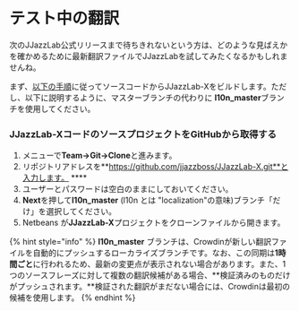 # テスト中の翻訳

次のJJazzLab公式リリースまで待ちきれないという方は、どのような見ばえかを確かめるために最新翻訳ファイルでJJazzLabを試してみたくなるかもしれませんね。

まず、[以下の手順](https://jjazzlab.gitbook.io/developer-guide/build-from-source-code)に従ってソースコードからJJazzLab-Xをビルドします。ただし、以下に説明するように、マスターブランチの代わりに **l10n\_master**ブランチを使用してください。

### JJazzLab-XコードのソースプロジェクトをGitHubから取得する

1. メニューで**Team→Git→Clone**と進みます。
2. リポジトリアドレスを**https://github.com/jjazzboss/JJazzLab-X.git**と入力します。 ****&#x20;
3. ユーザーとパスワードは空白のままにしておいてください。
4. **Next**を押して**l10n\_master** (l10n とは "localization"の意味)ブランチ「だけ」を選択してください。
5. Netbeans が**JJazzLab-X**プロジェクトをクローンファイルから開きます。

{% hint style="info" %}
**l10n\_master** ブランチは、Crowdinが新しい翻訳ファイルを自動的にプッシュするローカライズブランチです。なお、この同期は**1時間ごと**に行われるため、最新の変更点が表示されない場合があります。また、1つのソースフレーズに対して複数の翻訳候補がある場合、**検証済みのものだけがプッシュされます。**検証された翻訳がまだない場合には、Crowdinは最初の候補を使用します。
{% endhint %}
